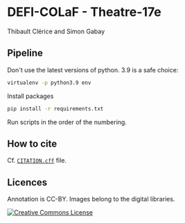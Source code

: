 # DEFI-COLaF - Theatre-17e

Thibault Clérice and Simon Gabay

## Pipeline

Don't use the latest versions of python. 3.9 is a safe choice:

```bash
virtualenv -p python3.9 env
```

Install packages
```bash
pip install -r requirements.txt
```

Run scripts in the order of the numbering.


## How to cite

Cf. [`CITATION.cff`](https://github.com/DEFI-COLaF/TheatreLFSV2/blob/main/CITATION.CFF) file.

## Licences
Annotation is CC-BY. Images belong to the digital libraries.

<a rel="license" href="https://creativecommons.org/licenses/by/2.0"><img alt="Creative Commons License" style="border-width:0" src="https://i.creativecommons.org/l/by/2.0/88x31.png" /></a><br />